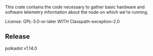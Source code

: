 This crate contains the code necessary to gather basic hardware
and software telemetry information about the node on which we're running.

License: GPL-3.0-or-later WITH Classpath-exception-2.0


## Release

polkadot v1.14.0
